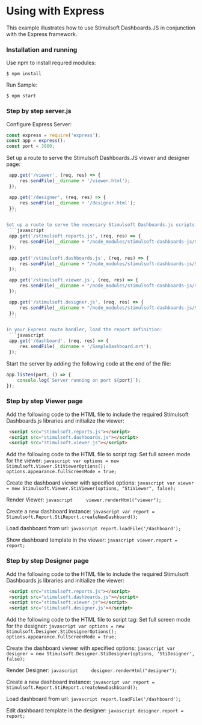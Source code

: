 # Using with Express

This example illustrates how to use Stimulsoft Dashboards.JS in conjunction with the Express framework.

### Installation and running
Use npm to install requred modules:

    $ npm install

Run Sample:

    $ npm start

### Step by step server.js

Configure Express Server:
   ```javascript
   const express = require('express');
   const app = express();
   const port = 3000;
   ```
   
Set up a route to serve the Stimulsoft Dashboards.JS viewer and designer page:
   ```javascript
    app.get('/viewer', (req, res) => {
        res.sendFile(__dirname + '/viewer.html');
    });

    app.get('/designer', (req, res) => {
        res.sendFile(__dirname + '/designer.html');
    });
    ```

Set up a route to serve the necessary Stimulsoft Dashboards.js scripts:
    ```javascript
    app.get('/stimulsoft.reports.js', (req, res) => {
        res.sendFile(__dirname + "/node_modules/stimulsoft-dashboards-js/Scripts/stimulsoft.reports.js");
    });

    app.get('/stimulsoft.dashboards.js', (req, res) => {
        res.sendFile(__dirname + "/node_modules/stimulsoft-dashboards-js/Scripts/stimulsoft.dashboards.js");
    });

    app.get('/stimulsoft.viewer.js', (req, res) => {
        res.sendFile(__dirname + "/node_modules/stimulsoft-dashboards-js/Scripts/stimulsoft.viewer.js");
    });

    app.get('/stimulsoft.designer.js', (req, res) => {
        res.sendFile(__dirname + "/node_modules/stimulsoft-dashboards-js/Scripts/stimulsoft.designer.js");
    });
    ```

In your Express route handler, load the report definition:
    ```javascript
    app.get('/dashboard', (req, res) => {
        res.sendFile(__dirname + '/SampleDashboard.mrt');
    });
   ```

Start the server by adding the following code at the end of the file:
   ```javascript
   app.listen(port, () => {
       console.log(`Server running on port ${port}`);
   });
   ```

### Step by step Viewer page
Add the following code to the HTML file to include the required Stimulsoft Dashboards.js libraries and initialize the viewer:
   ```html
    <script src="stimulsoft.reports.js"></script>
    <script src="stimulsoft.dashboards.js"></script>
    <script src="stimulsoft.viewer.js"></script>
   ```

Add the following code to the HTML file to script tag:
Set full screen mode for the viewer:
    ```javascript
    var options = new Stimulsoft.Viewer.StiViewerOptions();
    options.appearance.fullScreenMode = true;
    ```

Create the dashboard viewer with specified options:
    ```javascript
    var viewer = new Stimulsoft.Viewer.StiViewer(options, "StiViewer", false);
    ```

Render Viewer:
    ```javascript    
    viewer.renderHtml("viewer");
    ```

Create a new dashboard instance:
    ```javascript
    var report = Stimulsoft.Report.StiReport.createNewDashboard();
    ```

Load dashboard from url:
    ```javascript
    report.loadFile('/dashboard');
    ```

Show dashboard template in the viewer:
    ```javascript
    viewer.report = report;
    ```

### Step by step Designer page
Add the following code to the HTML file to include the required Stimulsoft Dashboards.js libraries and initialize the viewer:
   ```html
    <script src="stimulsoft.reports.js"></script>
    <script src="stimulsoft.dashboards.js"></script>
    <script src="stimulsoft.viewer.js"></script>
    <script src="stimulsoft.designer.js"></script>
   ```

Add the following code to the HTML file to script tag:
Set full screen mode for the designer:
    ```javascript
    var options = new Stimulsoft.Designer.StiDesignerOptions();
    options.appearance.fullScreenMode = true;
    ```

Create the dashboard viewer with specified options:
    ```javascript
    var designer = new Stimulsoft.Designer.StiDesigner(options, 'StiDesigner', false);
    ```

Render Designer:
    ```javascript    
    designer.renderHtml("designer");
    ```

Create a new dashboard instance:
    ```javascript
    var report = Stimulsoft.Report.StiReport.createNewDashboard();
    ```

Load dashboard from url:
    ```javascript
    report.loadFile('/dashboard');
    ```

Edit dashboard template in the designer:
    ```javascript
    designer.report = report;
    ```
